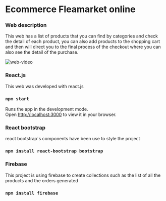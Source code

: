 # Ecommerce Fleamarket online

### Web description
This web has a list of products that you can find by categories and check the detail of each product, you can also add products to the shopping cart and then will direct you to the final process of the checkout where you can also see the detail of the purchase.
 
![web-video](https://user-images.githubusercontent.com/40359358/183314233-a1ebcd84-a21c-4406-bc8b-29630fbfc038.gif)


### React.js
This web was developed with react.js 
### `npm start`

Runs the app in the development mode.\
Open [http://localhost:3000](http://localhost:3000) to view it in your browser.

### React bootstrap
react bootstrap´s components have been use to style the project

### `npm install react-bootstrap bootstrap`

### Firebase
This project is using firebase to create collections such as the list of all the products and the orders generated

### `npm install firebase`
